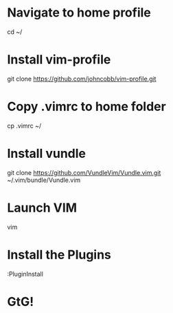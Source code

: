 
# Navigate to home profile
cd ~/

# Install vim-profile
git clone https://github.com/johncobb/vim-profile.git

# Copy .vimrc to home folder
cp .vimrc ~/

# Install vundle
git clone https://github.com/VundleVim/Vundle.vim.git ~/.vim/bundle/Vundle.vim
# Launch VIM
vim

# Install the Plugins
:PluginInstall

# GtG!
